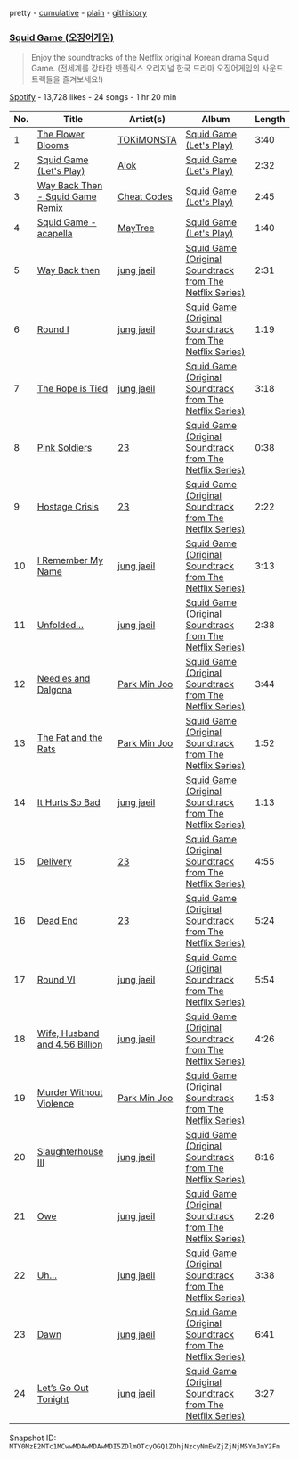 pretty - [cumulative](/playlists/cumulative/37i9dQZF1DWTThV2562fDa.md) - [plain](/playlists/plain/37i9dQZF1DWTThV2562fDa) - [githistory](https://github.githistory.xyz/mackorone/spotify-playlist-archive/blob/main/playlists/plain/37i9dQZF1DWTThV2562fDa)

### [Squid Game \(오징어게임\)](https://open.spotify.com/playlist/37i9dQZF1DWTThV2562fDa)

> Enjoy the soundtracks of the Netflix original Korean drama Squid Game\. \(전세계를 강타한 넷플릭스 오리지널 한국 드라마 오징어게임의 사운드 트랙들을 즐겨보세요!\)

[Spotify](https://open.spotify.com/user/spotify) - 13,728 likes - 24 songs - 1 hr 20 min

| No. | Title | Artist(s) | Album | Length |
|---|---|---|---|---|
| 1 | [The Flower Blooms](https://open.spotify.com/track/4gh3sdFa9cJTDPmKDBLSgq) | [TOKiMONSTA](https://open.spotify.com/artist/3VwKSHAfgzV1DOHV0aANCI) | [Squid Game \(Let's Play\)](https://open.spotify.com/album/6GfaV1ScYZDulSDfOET0tk) | 3:40 |
| 2 | [Squid Game \(Let's Play\)](https://open.spotify.com/track/75pquWTQ3292AqzMsaik85) | [Alok](https://open.spotify.com/artist/0NGAZxHanS9e0iNHpR8f2W) | [Squid Game \(Let's Play\)](https://open.spotify.com/album/6GfaV1ScYZDulSDfOET0tk) | 2:32 |
| 3 | [Way Back Then \- Squid Game Remix](https://open.spotify.com/track/2RkXXzAPSfzmgoUtPZjV4D) | [Cheat Codes](https://open.spotify.com/artist/7DMveApC7UnC2NPfPvlHSU) | [Squid Game \(Let's Play\)](https://open.spotify.com/album/6GfaV1ScYZDulSDfOET0tk) | 2:45 |
| 4 | [Squid Game \- acapella](https://open.spotify.com/track/2m8bm1uurVnU0lJwsahu7j) | [MayTree](https://open.spotify.com/artist/2UYUqsriy4DXV3VhrrprSs) | [Squid Game \(Let's Play\)](https://open.spotify.com/album/6GfaV1ScYZDulSDfOET0tk) | 1:40 |
| 5 | [Way Back then](https://open.spotify.com/track/1QZlW9PmwtZtHKraGG1JdB) | [jung jaeil](https://open.spotify.com/artist/34J5kKR5szbJ5fGK7f8HCU) | [Squid Game \(Original Soundtrack from The Netflix Series\)](https://open.spotify.com/album/3LUdxlF9Gq90Jcd9Y24ZH8) | 2:31 |
| 6 | [Round I](https://open.spotify.com/track/7cfikLOoNWDkYwN4YVCuUB) | [jung jaeil](https://open.spotify.com/artist/34J5kKR5szbJ5fGK7f8HCU) | [Squid Game \(Original Soundtrack from The Netflix Series\)](https://open.spotify.com/album/3LUdxlF9Gq90Jcd9Y24ZH8) | 1:19 |
| 7 | [The Rope is Tied](https://open.spotify.com/track/6TCgjFvP6Zre2D3mNLV9PU) | [jung jaeil](https://open.spotify.com/artist/34J5kKR5szbJ5fGK7f8HCU) | [Squid Game \(Original Soundtrack from The Netflix Series\)](https://open.spotify.com/album/3LUdxlF9Gq90Jcd9Y24ZH8) | 3:18 |
| 8 | [Pink Soldiers](https://open.spotify.com/track/7AUCyNjckeQBBnKol7MZ59) | [23](https://open.spotify.com/artist/2YsdzHeTSiaIBz9eYBjq6C) | [Squid Game \(Original Soundtrack from The Netflix Series\)](https://open.spotify.com/album/3LUdxlF9Gq90Jcd9Y24ZH8) | 0:38 |
| 9 | [Hostage Crisis](https://open.spotify.com/track/3RbI5JNk19sSytyXQDzvI9) | [23](https://open.spotify.com/artist/2YsdzHeTSiaIBz9eYBjq6C) | [Squid Game \(Original Soundtrack from The Netflix Series\)](https://open.spotify.com/album/3LUdxlF9Gq90Jcd9Y24ZH8) | 2:22 |
| 10 | [I Remember My Name](https://open.spotify.com/track/65AGQ1piJE3BRpul7jEpip) | [jung jaeil](https://open.spotify.com/artist/34J5kKR5szbJ5fGK7f8HCU) | [Squid Game \(Original Soundtrack from The Netflix Series\)](https://open.spotify.com/album/3LUdxlF9Gq90Jcd9Y24ZH8) | 3:13 |
| 11 | [Unfolded…](https://open.spotify.com/track/73RWDtUuIAkwR2RwRYQMdw) | [jung jaeil](https://open.spotify.com/artist/34J5kKR5szbJ5fGK7f8HCU) | [Squid Game \(Original Soundtrack from The Netflix Series\)](https://open.spotify.com/album/3LUdxlF9Gq90Jcd9Y24ZH8) | 2:38 |
| 12 | [Needles and Dalgona](https://open.spotify.com/track/4ZcrC5jf6Sj0AiEXEEDnRz) | [Park Min Joo](https://open.spotify.com/artist/1xdJgXDFdLZyWwV8qPD7lw) | [Squid Game \(Original Soundtrack from The Netflix Series\)](https://open.spotify.com/album/3LUdxlF9Gq90Jcd9Y24ZH8) | 3:44 |
| 13 | [The Fat and the Rats](https://open.spotify.com/track/3e0nu523E37rHg73PU6meV) | [Park Min Joo](https://open.spotify.com/artist/1xdJgXDFdLZyWwV8qPD7lw) | [Squid Game \(Original Soundtrack from The Netflix Series\)](https://open.spotify.com/album/3LUdxlF9Gq90Jcd9Y24ZH8) | 1:52 |
| 14 | [It Hurts So Bad](https://open.spotify.com/track/2dpCKcTvRB9q61LOh0up04) | [jung jaeil](https://open.spotify.com/artist/34J5kKR5szbJ5fGK7f8HCU) | [Squid Game \(Original Soundtrack from The Netflix Series\)](https://open.spotify.com/album/3LUdxlF9Gq90Jcd9Y24ZH8) | 1:13 |
| 15 | [Delivery](https://open.spotify.com/track/3WDIomwIE9MY9LqgGoiU7h) | [23](https://open.spotify.com/artist/2YsdzHeTSiaIBz9eYBjq6C) | [Squid Game \(Original Soundtrack from The Netflix Series\)](https://open.spotify.com/album/3LUdxlF9Gq90Jcd9Y24ZH8) | 4:55 |
| 16 | [Dead End](https://open.spotify.com/track/3bfd39x1ATZ92fMj7xwEYb) | [23](https://open.spotify.com/artist/2YsdzHeTSiaIBz9eYBjq6C) | [Squid Game \(Original Soundtrack from The Netflix Series\)](https://open.spotify.com/album/3LUdxlF9Gq90Jcd9Y24ZH8) | 5:24 |
| 17 | [Round VI](https://open.spotify.com/track/7gPtBSe6QKKZCPwiPQtWwM) | [jung jaeil](https://open.spotify.com/artist/34J5kKR5szbJ5fGK7f8HCU) | [Squid Game \(Original Soundtrack from The Netflix Series\)](https://open.spotify.com/album/3LUdxlF9Gq90Jcd9Y24ZH8) | 5:54 |
| 18 | [Wife, Husband and 4.56 Billion](https://open.spotify.com/track/1SlQqmiIchmdu0dUwMP8js) | [jung jaeil](https://open.spotify.com/artist/34J5kKR5szbJ5fGK7f8HCU) | [Squid Game \(Original Soundtrack from The Netflix Series\)](https://open.spotify.com/album/3LUdxlF9Gq90Jcd9Y24ZH8) | 4:26 |
| 19 | [Murder Without Violence](https://open.spotify.com/track/4pJFFGjoHCA4g1yJOzP5Kb) | [Park Min Joo](https://open.spotify.com/artist/1xdJgXDFdLZyWwV8qPD7lw) | [Squid Game \(Original Soundtrack from The Netflix Series\)](https://open.spotify.com/album/3LUdxlF9Gq90Jcd9Y24ZH8) | 1:53 |
| 20 | [Slaughterhouse III](https://open.spotify.com/track/1EycNtgvbQfgD9SKL0oQcd) | [jung jaeil](https://open.spotify.com/artist/34J5kKR5szbJ5fGK7f8HCU) | [Squid Game \(Original Soundtrack from The Netflix Series\)](https://open.spotify.com/album/3LUdxlF9Gq90Jcd9Y24ZH8) | 8:16 |
| 21 | [Owe](https://open.spotify.com/track/2K8hDDpjySDFb9yA8tuNce) | [jung jaeil](https://open.spotify.com/artist/34J5kKR5szbJ5fGK7f8HCU) | [Squid Game \(Original Soundtrack from The Netflix Series\)](https://open.spotify.com/album/3LUdxlF9Gq90Jcd9Y24ZH8) | 2:26 |
| 22 | [Uh…](https://open.spotify.com/track/5PxNCkwhzYFN3Cwh4eBfS5) | [jung jaeil](https://open.spotify.com/artist/34J5kKR5szbJ5fGK7f8HCU) | [Squid Game \(Original Soundtrack from The Netflix Series\)](https://open.spotify.com/album/3LUdxlF9Gq90Jcd9Y24ZH8) | 3:38 |
| 23 | [Dawn](https://open.spotify.com/track/3x5kegiXk53hWQiK1jraV3) | [jung jaeil](https://open.spotify.com/artist/34J5kKR5szbJ5fGK7f8HCU) | [Squid Game \(Original Soundtrack from The Netflix Series\)](https://open.spotify.com/album/3LUdxlF9Gq90Jcd9Y24ZH8) | 6:41 |
| 24 | [Let’s Go Out Tonight](https://open.spotify.com/track/3UGvD1GlibzODZGxddpzAl) | [jung jaeil](https://open.spotify.com/artist/34J5kKR5szbJ5fGK7f8HCU) | [Squid Game \(Original Soundtrack from The Netflix Series\)](https://open.spotify.com/album/3LUdxlF9Gq90Jcd9Y24ZH8) | 3:27 |

Snapshot ID: `MTY0MzE2MTc1MCwwMDAwMDAwMDI5ZDlmOTcyOGQ1ZDhjNzcyNmEwZjZjNjM5YmJmY2Fm`
